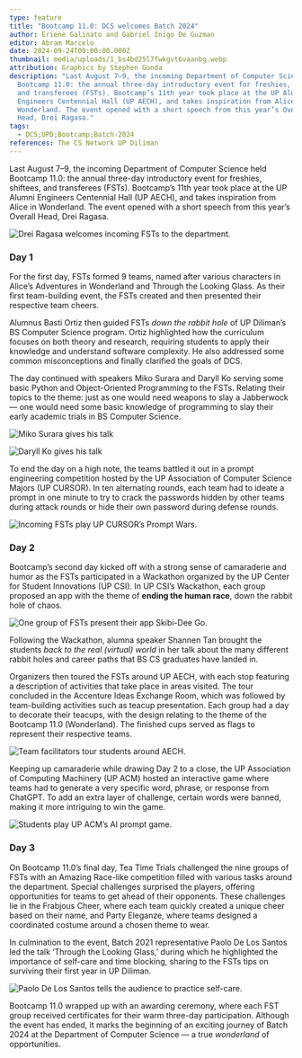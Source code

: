 ```yaml
---
type: feature
title: "Bootcamp 11.0: DCS welcomes Batch 2024"
author: Eriene Galinato and Gabriel Inigo De Guzman
editor: Abram Marcelo
date: 2024-09-24T00:00:00.000Z
thumbnail: media/uploads/1_bs4bd25l7fwkgvt6vaanbg.webp
attribution: Graphics by Stephen Gonda
description: "Last August 7–9, the incoming Department of Computer Science held
  Bootcamp 11.0: the annual three-day introductory event for freshies, shiftees,
  and transferees (FSTs). Bootcamp’s 11th year took place at the UP Alumni
  Engineers Centennial Hall (UP AECH), and takes inspiration from Alice in
  Wonderland. The event opened with a short speech from this year’s Overall
  Head, Drei Ragasa."
tags:
  - DCS;UPD;Bootcamp;Batch-2024
references: The CS Network UP Diliman
---
```

Last August 7–9, the incoming Department of Computer Science held Bootcamp 11.0: the annual three-day introductory event for freshies, shiftees, and transferees (FSTs). Bootcamp’s 11th year took place at the UP Alumni Engineers Centennial Hall (UP AECH), and takes inspiration from Alice in Wonderland. The event opened with a short speech from this year’s Overall Head, Drei Ragasa.

![Drei Ragasa welcomes incoming FSTs to the department.](media/uploads/0_2nfmdxgxyv9bki9i.webp "Drei Ragasa welcomes incoming FSTs to the department.")

### Day 1

For the first day, FSTs formed 9 teams, named after various characters in Alice’s Adventures in Wonderland and Through the Looking Glass. As their first team-building event, the FSTs created and then presented their respective team cheers.

Alumnus Basti Ortiz then guided FSTs *down the rabbit hole* of UP Diliman’s BS Computer Science program. Ortiz highlighted how the curriculum focuses on both theory and research, requiring students to apply their knowledge and understand software complexity. He also addressed some common misconceptions and finally clarified the goals of DCS.

The day continued with speakers Miko Surara and Daryll Ko serving some basic Python and Object-Oriented Programming to the FSTs. Relating their topics to the theme: just as one would need weapons to slay a Jabberwock — one would need some basic knowledge of programming to slay their early academic trials in BS Computer Science.

![Miko Surara gives his talk](media/uploads/0_cx6hr485df-pxj-n.webp "Miko Surara gives his talk")

![Daryll Ko gives his talk](media/uploads/0_z6uthzo_zqnouma7.webp "Daryll Ko gives his talk")

To end the day on a high note, the teams battled it out in a prompt engineering competition hosted by the UP Association of Computer Science Majors (UP CURSOR). In ten alternating rounds, each team had to ideate a prompt in one minute to try to crack the passwords hidden by other teams during attack rounds or hide their own password during defense rounds.

![Incoming FSTs play UP CURSOR’s Prompt Wars.](media/uploads/0_kl4_m02mdayirghq.webp "Incoming FSTs play UP CURSOR’s Prompt Wars.")

### Day 2

Bootcamp’s second day kicked off with a strong sense of camaraderie and humor as the FSTs participated in a Wackathon organized by the UP Center for Student Innovations (UP CSI). In UP CSI’s Wackathon, each group proposed an app with the theme of **ending the human race**, down the rabbit hole of chaos.

![One group of FSTs present their app Skibi-Dee Go.](media/uploads/0_jmtdbnctb4z-qsot.webp "One group of FSTs present their app Skibi-Dee Go.")

Following the Wackathon, alumna speaker Shannen Tan brought the students *back to the real (virtual) world* in her talk about the many different rabbit holes and career paths that BS CS graduates have landed in.

Organizers then toured the FSTs around UP AECH, with each stop featuring a description of activities that take place in areas visited. The tour concluded in the Accenture Ideas Exchange Room, which was followed by team-building activities such as teacup presentation. Each group had a day to decorate their teacups, with the design relating to the theme of the Bootcamp 11.0 (Wonderland). The finished cups served as flags to represent their respective teams.

![Team facilitators tour students around AECH.](media/uploads/0_si-xsz3tts9pl7um.webp "Team facilitators tour students around AECH.")

Keeping up camaraderie while drawing Day 2 to a close, the UP Association of Computing Machinery (UP ACM) hosted an interactive game where teams had to generate a very specific word, phrase, or response from ChatGPT. To add an extra layer of challenge, certain words were banned, making it more intriguing to win the game.

![Students play UP ACM’s AI prompt game.](media/uploads/0_hkjdzbnrulo6habz.webp "Students play UP ACM’s AI prompt game.")

### Day 3

On Bootcamp 11.0’s final day, Tea Time Trials challenged the nine groups of FSTs with an Amazing Race-like competition filled with various tasks around the department. Special challenges surprised the players, offering opportunities for teams to get ahead of their opponents. These challenges lie in the Frabjous Cheer, where each team quickly created a unique cheer based on their name, and Party Eleganze, where teams designed a coordinated costume around a chosen theme to wear.

In culmination to the event, Batch 2021 representative Paolo De Los Santos led the talk ‘Through the Looking Glass,’ during which he highlighted the importance of self-care and time blocking, sharing to the FSTs tips on surviving their first year in UP Diliman.

![Paolo De Los Santos tells the audience to practice self-care.](media/uploads/0_6yhbsofotbh6j-9m.webp "Paolo De Los Santos tells the audience to practice self-care.")

Bootcamp 11.0 wrapped up with an awarding ceremony, where each FST group received certificates for their warm three-day participation. Although the event has ended, it marks the beginning of an exciting journey of Batch 2024 at the Department of Computer Science — a true *wonderland* of opportunities.
